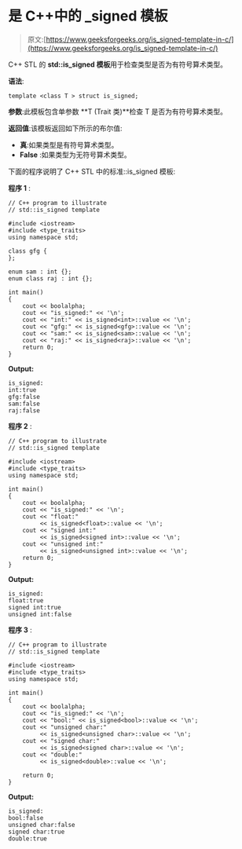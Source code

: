 # 是 C++中的 _signed 模板

> 原文:[https://www.geeksforgeeks.org/is_signed-template-in-c/](https://www.geeksforgeeks.org/is_signed-template-in-c/)

C++ STL 的 **std::is_signed 模板**用于检查类型是否为有符号算术类型。

**语法**:

```
template <class T > struct is_signed;

```

**参数**:此模板包含单参数 **T (Trait 类)**检查 T 是否为有符号算术类型。

**返回值**:该模板返回如下所示的布尔值:

*   **真**:如果类型是有符号算术类型。
*   **False** :如果类型为无符号算术类型。

下面的程序说明了 C++ STL 中的标准::is_signed 模板:

**程序 1** :

```
// C++ program to illustrate
// std::is_signed template

#include <iostream>
#include <type_traits>
using namespace std;

class gfg {
};

enum sam : int {};
enum class raj : int {};

int main()
{
    cout << boolalpha;
    cout << "is_signed:" << '\n';
    cout << "int:" << is_signed<int>::value << '\n';
    cout << "gfg:" << is_signed<gfg>::value << '\n';
    cout << "sam:" << is_signed<sam>::value << '\n';
    cout << "raj:" << is_signed<raj>::value << '\n';
    return 0;
}
```

**Output:**

```
is_signed:
int:true
gfg:false
sam:false
raj:false

```

**程序 2** :

```
// C++ program to illustrate
// std::is_signed template

#include <iostream>
#include <type_traits>
using namespace std;

int main()
{
    cout << boolalpha;
    cout << "is_signed:" << '\n';
    cout << "float:"
         << is_signed<float>::value << '\n';
    cout << "signed int:"
         << is_signed<signed int>::value << '\n';
    cout << "unsigned int:"
         << is_signed<unsigned int>::value << '\n';
    return 0;
}
```

**Output:**

```
is_signed:
float:true
signed int:true
unsigned int:false

```

**程序 3** :

```
// C++ program to illustrate
// std::is_signed template

#include <iostream>
#include <type_traits>
using namespace std;

int main()
{
    cout << boolalpha;
    cout << "is_signed:" << '\n';
    cout << "bool:" << is_signed<bool>::value << '\n';
    cout << "unsigned char:"
         << is_signed<unsigned char>::value << '\n';
    cout << "signed char:"
         << is_signed<signed char>::value << '\n';
    cout << "double:"
         << is_signed<double>::value << '\n';

    return 0;
}
```

**Output:**

```
is_signed:
bool:false
unsigned char:false
signed char:true
double:true

```